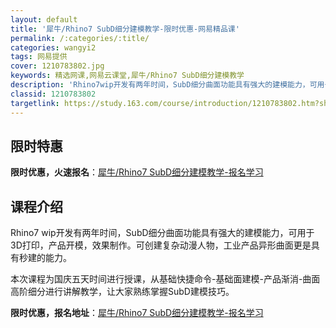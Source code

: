 ```yaml
---
layout: default
title: '犀牛/Rhino7 SubD细分建模教学-限时优惠-网易精品课'
permalink: /:categories/:title/
categories: wangyi2
tags: 网易提供
cover: 1210783802.jpg
keywords: 精选网课,网易云课堂,犀牛/Rhino7 SubD细分建模教学
description: 'Rhino7wip开发有两年时间，SubD细分曲面功能具有强大的建模能力，可用于3D打印，产品开模，效果制作。可创建复杂'
classid: 1210783802
targetlink: https://study.163.com/course/introduction/1210783802.htm?share=1&shareId=1025206652&utm_campaign=share&utm_medium=iphoneShare&utm_source=&utm_u=1025206652
---
```


## 限时特惠

**限时优惠，火速报名**：[犀牛/Rhino7 SubD细分建模教学-报名学习](https://study.163.com/course/introduction/1210783802.htm?share=1&shareId=1025206652&utm_campaign=share&utm_medium=iphoneShare&utm_source=&utm_u=1025206652)

## 课程介绍

Rhino7 wip开发有两年时间，SubD细分曲面功能具有强大的建模能力，可用于3D打印，产品开模，效果制作。可创建复杂动漫人物，工业产品异形曲面更是具有秒建的能力。

本次课程为国庆五天时间进行授课，从基础快捷命令-基础面建模-产品渐消-曲面高阶细分进行讲解教学，让大家熟练掌握SubD建模技巧。

**限时优惠，报名地址**：[犀牛/Rhino7 SubD细分建模教学-报名学习](https://study.163.com/course/introduction/1210783802.htm?share=1&shareId=1025206652&utm_campaign=share&utm_medium=iphoneShare&utm_source=&utm_u=1025206652)

